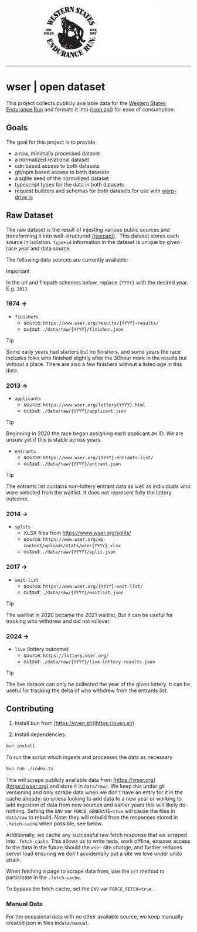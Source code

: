 <p align="center">
  <img
    class="project-logo"
    src="./assets/wser.png#gh-light-mode-only"
    alt="WSER"
    width="150px"
    title="WSER"
    />
  <img
    class="project-logo"
    src="./assets/wser-dark-mode.png#gh-dark-mode-only"
    alt="WSER"
    width="150px"
    title="WSER"
    />
</p>

---

# wser | open dataset

This project collects publicly available data for the [Western States Endurance Run](https://wser.org)
and formats it into [{json:api}](https://jsonapi.org) for ease of consumption.

## Goals

The goal for this project is to provide

- a raw, minimally processed dataset
- a normalized relational dataset
- cdn based access to both datasets
- git/npm based access to both datasets
- a sqlite seed of the normalized dataset
- typescript types for the data in both datasets
- request builders and schemas for both datasets for use with [warp-drive.io](https://warp-drive.io)

## Raw Dataset

The raw dataset is the result of injesting various public sources and transforming it into well-structured [{json:api}](https://jsonapi.org) . This dataset stores each source in isolation. `type+id` information in the dataset is unique by given race year and data source.

The following data sources are currently available:

> [!IMPORTANT]
> In the url and filepath schemes below, replace `{YYYY}` with the
> desired year. E.g. `2013`

### 1974 →

- `finishers`
  - source: `https://www.wser.org/results/{YYYY}-results/`
  - output: `./data/raw/{YYYY}/finisher.json`

> [!TIP]
> Some early years had starters but no finishers, and some years the race
> includes folks who finished slightly after the 30hour mark in the results
> but without a place.
> There are also a few finishers without a listed age in this data.

### 2013 →

- `applicants` 
  - source: `https://www.wser.org/lottery{YYYY}.html`
  - output: `./data/raw/{YYYY}/applicant.json`

> [!TIP]
> Beginning in 2020 the race began assigning each applicant
> an ID. We are unsure yet if this is stable across years.

- `entrants`
  - source: `https://www.wser.org/{YYYY}-entrants-list/`
  - output: `./data/raw/{YYYY}/entrant.json`

> [!TIP]
> The entrants list contains non-lottery entrant data as well
> as individuals who were selected from the waitlist. It does
> not represent fully the lottery outcome.

### 2014 →

- `splits`
  - XLSX files from https://www.wser.org/splits/ 
  - source: `https://www.wser.org/wp-content/uploads/stats/wser{YYYY}.xlsx`
  - output: `./data/raw/{YYYY}/split.json`

### 2017 →

- `wait-list`
  - source: `https://www.wser.org/{YYYY}-wait-list/`
  - output: `./data/raw/{YYYY}/waitlist.json`

> [!TIP]
> The waitlist in 2020 became the 2021 waitlist,
> But it can be useful for tracking who withdrew
> and did not rollover.

### 2024 →

- `live` (lottery outcome)
  - source: `https://lottery.wser.org/`
  - output: `./data/raw/{YYYY}/live-lottery-results.json`

> [!TIP]
> The live dataset can only be collected the year of the
> given lottery. It can be useful for tracking the delta
> of who withdrew from the entrants list.

## Contributing

1. Install bun from [https://oven.sh](https://oven.sh)

2. Install dependencies:

```bash
bun install
```

To run the script which ingests and processes the data as necessary

```bash
bun run ./index.ts
```

This will scrape publicly available data from [https://wser.org](https://wser.org) and
store it in `data/raw/`. We keep this under git versioning and only scrape data
when we don't have an entry for it in the cache already: so unless looking to add data
to a new year or working to add ingestion of data from new sources and earlier years
this will likely do-nothing. Setting the `ENV` var `FORCE_GENERATE=true` will cause the
files in `data/raw` to rebuild. Note: they will rebuild from the responses stored in
`.fetch-cache` when possible, see below.

Additionally, we cache any successful raw fetch response that we scraped into `.fetch-cache`.
This allows us to write tests, work offline, ensures access to the data in the future
should the `wser` site change, and further reduces server load ensuring we don't accidentally
put a site we love under undo strain.

When fetching a page to scrape data from, use the `GET` method to participate in the `.fetch-cache`.

To bypass the fetch cache, set the `ENV` var `FORCE_FETCH=true`.

### Manual Data

For the occasional data with no other available source, we keep manually created
json in files in`data/manual`.
